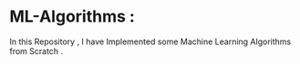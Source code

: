 # ML-Algorithms :

In this Repository , I have Implemented some Machine Learning Algorithms from Scratch .
